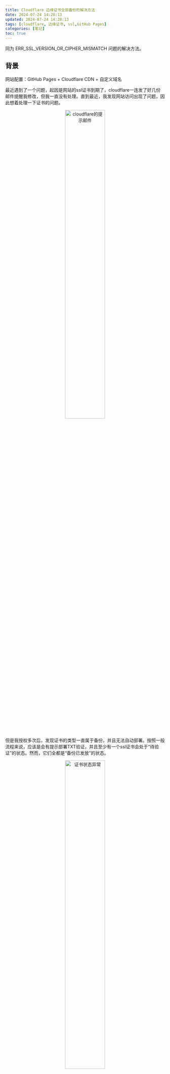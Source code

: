 ```yaml
---
title: Cloudflare 边缘证书全部备份的解决方法
date: 2024-07-24 14:28:13
updated: 2024-07-24 14:28:13
tags: [cloudflare, 边缘证书, ssl,GitHub Pages]
categories: [笔记]
toc: true
---
```

同为 ERR_SSL_VERSION_OR_CIPHER_MISMATCH 问题的解决方法。
<!-- more -->
## 背景
网站配置：GitHub Pages + Cloudflare CDN + 自定义域名

最近遇到了一个问题，起因是网站的ssl证书到期了，cloudflare一连发了好几份邮件提醒我修改，但我一直没有处理。直到最近，我发现网站访问出现了问题，因此想着处理一下证书的问题。

<div style="text-align: center;">
  <img src="/images/cloudflare/1.png" alt="cloudflare的提示邮件" style="width: 50%;">
</div>
&nbsp;

但是我授权多次后，发现证书的类型一直属于备份，并且无法自动部署。按照一般流程来说，应该是会有提示部署TXT验证，并且至少有一个ssl证书会处于“待验证”的状态。然而，它们全都是“备份已发放”的状态。

<div style="text-align: center;">
  <img src="/images/cloudflare/2.png" alt="证书状态异常" style="width: 50%;">
</div>
&nbsp;

## 尝试
因此我尝试着手解决这个问题，首先我尝试了关闭边缘认证，等待一两分钟后再次开启。

<div style="text-align: center;">
  <img src="/images/cloudflare/3.png" alt="边缘认证开关选项" style="width: 50%;">
</div>
&nbsp;
<div style="text-align: center;">
  <img src="/images/cloudflare/4.png" alt="证书透明度监视" style="width: 50%;">
</div>
&nbsp;

发现确实多了一个GTS(Google Trust Services)的证书，我尝试部署了它。因为之前开启了证书透明度监视，我确实收到了证书部署成功的邮件。

<div style="text-align: center;">
  <img src="/images/cloudflare/5.png" alt="成功部署的邮件" style="width: 50%;">
</div>
&nbsp;

然而过了一段时间，GTS的证书又跳出了新的TXT验证，并且我的网站仍然处于 ERR_SSL_VERSION_OR_CIPHER_MISMATCH 的错误状态，抓包流量显示是握手错误，说明证书配置还是有问题。

<div style="text-align: center;">
  <img src="/images/cloudflare/6.png" alt="Handshake Failure" style="width: 50%;">
</div>
&nbsp;

一开始以为是等待时间的问题，因此等了一天左右，发现还是没有成功。

<div style="text-align: center;">
  <img src="/images/cloudflare/7.png" alt="为什么我的ACME客户端启动时间应当随机？" style="width: 50%;">
</div>
&nbsp;

然而这段时间我马上要打ciscn决赛，因此暂时放弃了，也导致网站又非预期地挂了好几天，不能正常访问。期间还试过将dns解析迁移回腾讯云（购买域名的地方），以及修改一些其他的设置，修改Github Pages的一些设置等。

<div style="text-align: center;">
  <img src="/images/cloudflare/8.png" alt="在腾讯云上仍然有问题" style="width: 50%;">
</div>
&nbsp;

## 解决方法
一度认为这个问题没办法解决了，后来发现了这么一篇文章：[Cloudflare 免费版自定义切换边缘证书](https://zikin.org/cloudflare-set-edge-cert/)，想到有可能是证书颁发机构的问题，因此我尝试了一下，将证书通过API（免费版只能通过API切换）换成了Let’s Encrypt的证书。

Cloudflare 用来执行这个操作的 API 是 https://api.cloudflare.com/client/v4/zones/<ZoneID>/ssl/universal/settings ，请求方式是 curl，所以可以通过 curl 下面这个 url 来更换证书
```bash
curl -X PATCH "https://api.cloudflare.com/client/v4/zones/<ZoneID>/ssl/universal/settings" \
     -H "X-Auth-Email: <Cloudflare Email>" \
     -H "X-Auth-Key: <Global API Key>" \
     -H "Content-Type: application/json" \
     --data '{"enabled":true,"certificate_authority":"google"}'
```

其中

- <ZoneID> 为 Cloudflare 控制台某个域名的 Overview (总览) 页面显示的 「API Zone ID」
- <Cloudflare Email> 为注册 Cloudflare 的邮箱
- <Global API Key> 在 [这里](https://dash.cloudflare.com/profile/api-tokens) 查询
- "google" 字段代表签发 GTS 证书，如果需要另外两个 CA 的证书可以分别改为 "digicert" / "lets_encrypt"

如果返回以下字段则代表已经更改成功（类似的，使用lets_encrypt时候会返回"certificate_authority":"lets_encrypt"）

```bash
{"result":{"enabled":true,"certificate_authority":"google"},"success":true,"errors":[],"messages":[]}
```


<div style="text-align: center;"> <img src="/images/cloudflare/9.png" alt="成功部署lets_encrypt的证书" style="width: 50%;"> </div> &nbsp;

最终通过在dns添加TXT记录，成功部署了Let’s Encrypt的证书，网站恢复正常访问。

## 参考链接
更多使用问题：[Face the fear, create the future.](https://petalzu.top/2024/01/18/page/)
[Cloudflare 免费版自定义切换边缘证书](https://zikin.org/cloudflare-set-edge-cert/)

一并感谢我的好友 ThTsOd 的帮助。